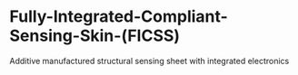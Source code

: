 # Fully-Integrated-Compliant-Sensing-Skin-(FICSS)

Additive manufactured structural sensing sheet with integrated electronics 
